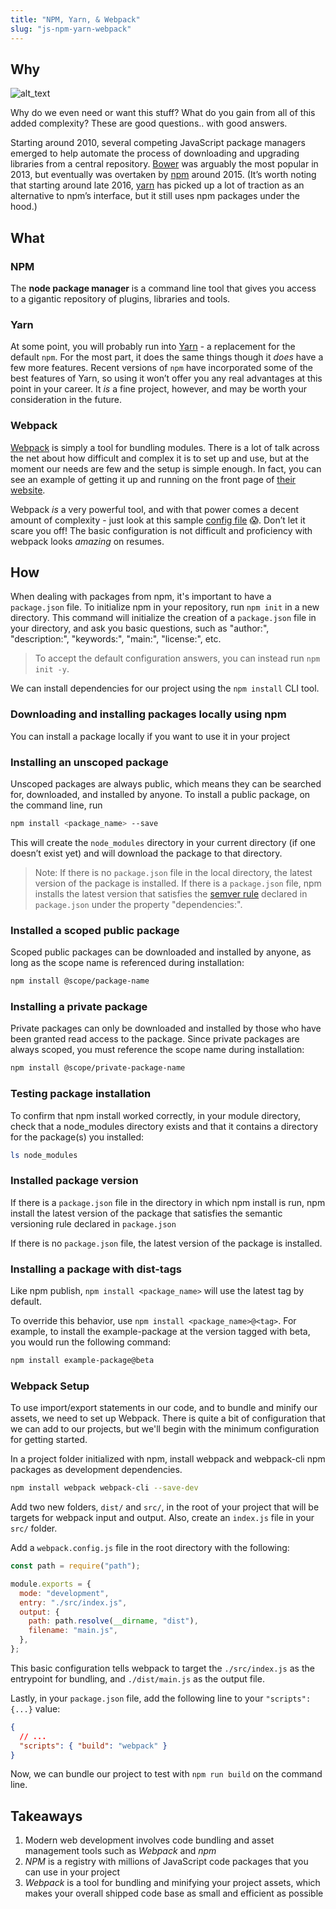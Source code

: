 ```yaml
---
title: "NPM, Yarn, & Webpack"
slug: "js-npm-yarn-webpack"
---
```


<!-- Lecture Video 1

<video width="100%" height="auto" controls>
  <source src="https://vimeo.com/truecodersio/review/510425628/fcc15e2ed0" type="video/mp4" />
</video>

Lecture Video 2

<video width="100%" height="auto" controls>
  <source src="https://vimeo.com/truecodersio/review/510436005/a49e95e076" type="video/mp4" />
</video>

--- -->

## Why

![alt_text](/assets/lectures/javascript/frontend-dino-comic.png)

Why do we even need or want this stuff? What do you gain from all of this added complexity? These are good questions.. with good answers.

Starting around 2010, several competing JavaScript package managers emerged to help automate the process of downloading and upgrading libraries from a central repository. [Bower](https://bower.io/) was arguably the most popular in 2013, but eventually was overtaken by [npm](https://www.npmjs.com/) around 2015. (It’s worth noting that starting around late 2016, [yarn](https://yarnpkg.com/en/) has picked up a lot of traction as an alternative to npm’s interface, but it still uses npm packages under the hood.)

## What

### NPM

The **node package manager** is a command line tool that gives you access to a gigantic repository of plugins, libraries and tools.

### Yarn

At some point, you will probably run into [Yarn](https://yarnpkg.com/en/) - a replacement for the default `npm`. For the most part, it does the same things though it _does_ have a few more features. Recent versions of `npm` have incorporated some of the best features of Yarn, so using it won’t offer you any real advantages at this point in your career. It _is_ a fine project, however, and may be worth your consideration in the future.

### Webpack

[Webpack](https://www.theodinproject.com/courses/javascript/lessons/es6-modules#webpack) is simply a tool for bundling modules. There is a lot of talk across the net about how difficult and complex it is to set up and use, but at the moment our needs are few and the setup is simple enough. In fact, you can see an example of getting it up and running on the front page of [their website](https://webpack.js.org/).

Webpack _is_ a very powerful tool, and with that power comes a decent amount of complexity - just look at this sample [config file](https://webpack.js.org/configuration/) 😱. Don’t let it scare you off! The basic configuration is not difficult and proficiency with webpack looks _amazing_ on resumes.

## How

When dealing with packages from npm, it's important to have a `package.json` file. To initialize npm in your repository, run `npm init` in a new directory. This command will initialize the creation of a `package.json` file in your directory, and ask you basic questions, such as "author:", "description:", "keywords:", "main:", "license:", etc.

> To accept the default configuration answers, you can instead run `npm init -y`.

We can install dependencies for our project using the `npm install` CLI tool.

### Downloading and installing packages locally using npm

You can install a package locally if you want to use it in your project

### Installing an unscoped package

Unscoped packages are always public, which means they can be searched for, downloaded, and installed by anyone. To install a public package, on the command line, run

```sh
npm install <package_name> --save
```

This will create the `node_modules` directory in your current directory (if one doesn’t exist yet) and will download the package to that directory.

> Note: If there is no `package.json` file in the local directory, the latest version of the package is installed. If there is a `package.json` file, npm installs the latest version that satisfies the [semver rule](https://nodesource.com/blog/semver-tilde-and-caret/) declared in `package.json` under the property "dependencies:".

### Installed a scoped public package

Scoped public packages can be downloaded and installed by anyone, as long as the scope name is referenced during installation:

```sh
npm install @scope/package-name
```

### Installing a private package

Private packages can only be downloaded and installed by those who have been granted read access to the package. Since private packages are always scoped, you must reference the scope name during installation:

```sh
npm install @scope/private-package-name
```

### Testing package installation

To confirm that npm install worked correctly, in your module directory, check that a node_modules directory exists and that it contains a directory for the package(s) you installed:

```sh
ls node_modules
```

### Installed package version

If there is a `package.json` file in the directory in which npm install is run, npm install the latest version of the package that satisfies the semantic versioning rule declared in `package.json`

If there is no `package.json` file, the latest version of the package is installed.

### Installing a package with dist-tags

Like npm publish, `npm install <package_name>` will use the latest tag by default.

To override this behavior, use `npm install <package_name>@<tag>`. For example, to install the example-package at the version tagged with beta, you would run the following command:

```sh
npm install example-package@beta
```

### Webpack Setup

To use import/export statements in our code, and to bundle and minify our assets, we need to set up Webpack. There is quite a bit of configuration that we can add to our projects, but we'll begin with the minimum configuration for getting started.

In a project folder initialized with npm, install webpack and webpack-cli npm packages as development dependencies.

```sh
npm install webpack webpack-cli --save-dev
```

Add two new folders, `dist/` and `src/`, in the root of your project that will be targets for webpack input and output. Also, create an `index.js` file in your `src/` folder.

Add a `webpack.config.js` file in the root directory with the following:

```js
const path = require("path");

module.exports = {
  mode: "development",
  entry: "./src/index.js",
  output: {
    path: path.resolve(__dirname, "dist"),
    filename: "main.js",
  },
};
```

This basic configuration tells webpack to target the `./src/index.js` as the entrypoint for bundling, and `./dist/main.js` as the output file.

Lastly, in your `package.json` file, add the following line to your `"scripts": {...}` value:

```json
{
  // ...
  "scripts": { "build": "webpack" }
}
```

Now, we can bundle our project to test with `npm run build` on the command line.

## Takeaways

1. Modern web development involves code bundling and asset management tools such as _Webpack_ and _npm_
2. _NPM_ is a registry with millions of JavaScript code packages that you can use in your project
3. _Webpack_ is a tool for bundling and minifying your project assets, which makes your overall shipped code base as small and efficient as possible
